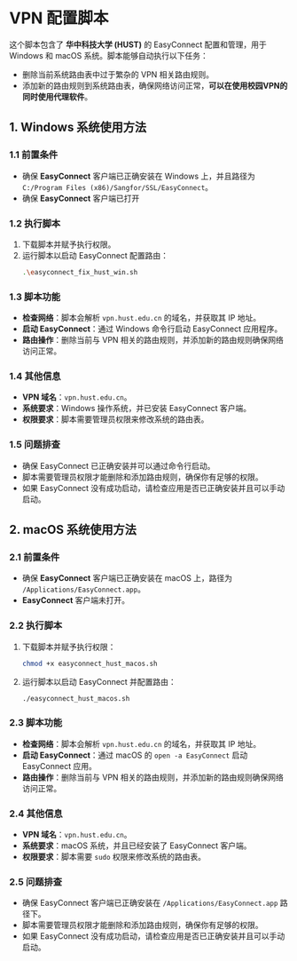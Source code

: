 
# VPN 配置脚本

这个脚本包含了 **华中科技大学 (HUST)** 的 EasyConnect 配置和管理，用于 Windows 和 macOS 系统。脚本能够自动执行以下任务：
- 删除当前系统路由表中过于繁杂的 VPN 相关路由规则。
- 添加新的路由规则到系统路由表，确保网络访问正常，**可以在使用校园VPN的同时使用代理软件**。

## 1. Windows 系统使用方法

### 1.1 前置条件
- 确保 **EasyConnect** 客户端已正确安装在 Windows 上，并且路径为 `C:/Program Files (x86)/Sangfor/SSL/EasyConnect`。
- 确保 **EasyConnect** 客户端已打开

### 1.2 执行脚本
1. 下载脚本并赋予执行权限。
2. 运行脚本以启动 EasyConnect 配置路由：
   ```bash
   .\easyconnect_fix_hust_win.sh
   ```

### 1.3 脚本功能
- **检查网络**：脚本会解析 `vpn.hust.edu.cn` 的域名，并获取其 IP 地址。
- **启动 EasyConnect**：通过 Windows 命令行启动 EasyConnect 应用程序。
- **路由操作**：删除当前与 VPN 相关的路由规则，并添加新的路由规则确保网络访问正常。

### 1.4 其他信息
- **VPN 域名**：`vpn.hust.edu.cn`。
- **系统要求**：Windows 操作系统，并已安装 EasyConnect 客户端。
- **权限要求**：脚本需要管理员权限来修改系统的路由表。

### 1.5 问题排查
- 确保 EasyConnect 已正确安装并可以通过命令行启动。
- 脚本需要管理员权限才能删除和添加路由规则，确保你有足够的权限。
- 如果 EasyConnect 没有成功启动，请检查应用是否已正确安装并且可以手动启动。

## 2. macOS 系统使用方法

### 2.1 前置条件
- 确保 **EasyConnect** 客户端已正确安装在 macOS 上，路径为 `/Applications/EasyConnect.app`。
- **EasyConnect** 客户端未打开。

### 2.2 执行脚本
1. 下载脚本并赋予执行权限：
   ```bash
   chmod +x easyconnect_hust_macos.sh
   ```
2. 运行脚本以启动 EasyConnect 并配置路由：
   ```bash
   ./easyconnect_hust_macos.sh
   ```

### 2.3 脚本功能
- **检查网络**：脚本会解析 `vpn.hust.edu.cn` 的域名，并获取其 IP 地址。
- **启动 EasyConnect**：通过 macOS 的 `open -a EasyConnect` 启动 EasyConnect 应用。
- **路由操作**：删除当前与 VPN 相关的路由规则，并添加新的路由规则确保网络访问正常。

### 2.4 其他信息
- **VPN 域名**：`vpn.hust.edu.cn`。
- **系统要求**：macOS 系统，并且已经安装了 EasyConnect 客户端。
- **权限要求**：脚本需要 `sudo` 权限来修改系统的路由表。

### 2.5 问题排查
- 确保 EasyConnect 客户端已正确安装在 `/Applications/EasyConnect.app` 路径下。
- 脚本需要管理员权限才能删除和添加路由规则，确保你有足够的权限。
- 如果 EasyConnect 没有成功启动，请检查应用是否已正确安装并且可以手动启动。
